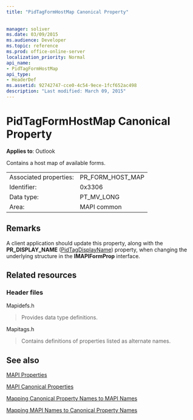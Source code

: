 ```yaml
---
title: "PidTagFormHostMap Canonical Property"
 
 
manager: soliver
ms.date: 03/09/2015
ms.audience: Developer
ms.topic: reference
ms.prod: office-online-server
localization_priority: Normal
api_name:
- PidTagFormHostMap
api_type:
- HeaderDef
ms.assetid: 92742747-cce0-4c54-9ece-1fcf652ac498
description: "Last modified: March 09, 2015"
---
```


# PidTagFormHostMap Canonical Property

  
  
**Applies to**: Outlook 
  
Contains a host map of available forms. 
  
|||
|:-----|:-----|
|Associated properties:  <br/> |PR_FORM_HOST_MAP  <br/> |
|Identifier:  <br/> |0x3306  <br/> |
|Data type:  <br/> |PT_MV_LONG  <br/> |
|Area:  <br/> |MAPI common  <br/> |
   
## Remarks

A client application should update this property, along with the **PR_DISPLAY_NAME** ([PidTagDisplayName](pidtagdisplayname-canonical-property.md)) property, when changing the underlying structure in the **IMAPIFormProp** interface. 
  
## Related resources

### Header files

Mapidefs.h
  
> Provides data type definitions.
    
Mapitags.h
  
> Contains definitions of properties listed as alternate names.
    
## See also



[MAPI Properties](mapi-properties.md)
  
[MAPI Canonical Properties](mapi-canonical-properties.md)
  
[Mapping Canonical Property Names to MAPI Names](mapping-canonical-property-names-to-mapi-names.md)
  
[Mapping MAPI Names to Canonical Property Names](mapping-mapi-names-to-canonical-property-names.md)

